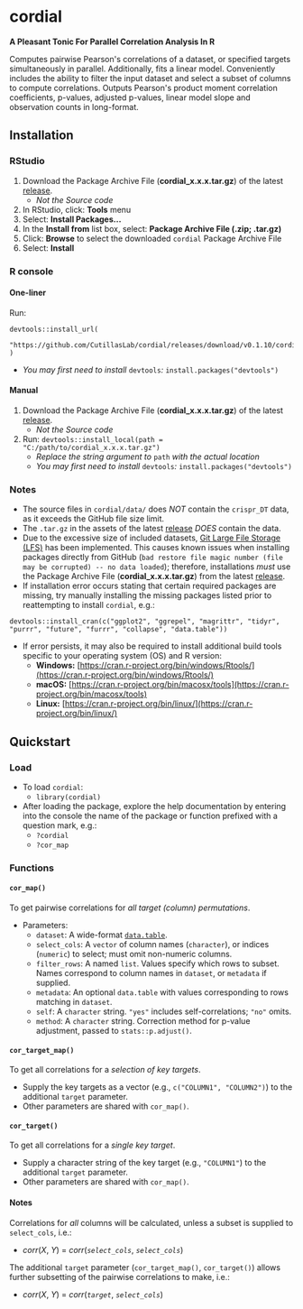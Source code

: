 # cordial
**A Pleasant Tonic For Parallel Correlation Analysis In R**

Computes pairwise Pearson's correlations of a dataset, or 
specified targets simultaneously in parallel. Additionally, fits a 
linear model. Conveniently includes the ability to filter the input 
dataset and select a subset of columns to compute correlations. 
Outputs Pearson's product moment correlation coefficients, p-values, 
adjusted p-values, linear model slope and observation counts in 
long-format.

## Installation
### RStudio
1. Download the Package Archive File (**cordial_x.x.x.tar.gz**) of the latest [release](https://github.com/CutillasLab/cordial/releases/latest).
   - *Not the Source code*
3. In RStudio, click: **Tools** menu
4. Select: **Install Packages...**
5. In the **Install from** list box, select: **Package Archive File (.zip; .tar.gz)**
6. Click: **Browse** to select the downloaded `cordial` Package Archive File
7. Select: **Install**

### R console
#### One-liner
Run:
```
devtools::install_url(
 "https://github.com/CutillasLab/cordial/releases/download/v0.1.10/cordial_0.1.10.tar.gz"
)
```
   - *You may first need to install* `devtools`*:* `install.packages("devtools")`

#### Manual
1. Download the Package Archive File (**cordial_x.x.x.tar.gz**) of the latest [release](https://github.com/CutillasLab/cordial/releases/latest).
   - *Not the Source code*
2. Run: `devtools::install_local(path = "C:/path/to/cordial_x.x.x.tar.gz")`
   - *Replace the string argument to* `path` *with the actual location*
   - *You may first need to install* `devtools`*:* `install.packages("devtools")`

### Notes
  - The source files in `cordial/data/` does *NOT* contain the `crispr_DT` data, as it exceeds the GitHub file size limit.
  - The `.tar.gz` in the assets of the latest [release](https://github.com/CutillasLab/cordial/releases/latest) *DOES* contain the data.
  - Due to the excessive size of included datasets, [Git Large File Storage (LFS)](https://git-lfs.com/) has been implemented. This causes known issues when installing packages directly from GitHub (`bad restore file magic number (file may be corrupted) -- no data loaded`); therefore, installations *must* use the Package Archive File (**cordial_x.x.x.tar.gz**) from the latest [release](https://github.com/CutillasLab/cordial/releases/latest).
  - If installation error occurs stating that certain required packages are missing, try manually installing the missing packages listed prior to reattempting to install `cordial`, e.g.:
```
devtools::install_cran(c("ggplot2", "ggrepel", "magrittr", "tidyr", "purrr", "future", "furrr", "collapse", "data.table"))
```
  - If error persists, it may also be required to install additional build tools specific to your operating system (OS) and R version:
    - **Windows:** [https://cran.r-project.org/bin/windows/Rtools/](https://cran.r-project.org/bin/windows/Rtools/)
    - **macOS:** [https://cran.r-project.org/bin/macosx/tools](https://cran.r-project.org/bin/macosx/tools)
    - **Linux:** [https://cran.r-project.org/bin/linux/](https://cran.r-project.org/bin/linux/)

## Quickstart
### Load
  - To load `cordial`:
    - `library(cordial)`
  - After loading the package, explore the help documentation by entering into the console the name of the package or function prefixed with a question mark, e.g.:
    - `?cordial`
    - `?cor_map`

### Functions
#### `cor_map()`
To get pairwise correlations for *all target (column) permutations*.

  - Parameters:
    - `dataset`: A wide-format [`data.table`](https://rdatatable.gitlab.io/data.table/).
    - `select_cols`: A `vector` of column names (`character`), or indices (`numeric`) to select; must omit non-numeric columns.
    - `filter_rows`: A named `list`. Values specify which rows to subset. Names correspond to column names in `dataset`, or `metadata` if supplied.
    - `metadata`: An optional `data.table` with values corresponding to rows matching in `dataset`.
    - `self`: A `character` string. `"yes"` includes self-correlations; `"no"` omits.
    - `method`: A `character` string. Correction method for p-value adjustment, passed to `stats::p.adjust()`.

#### `cor_target_map()`
To get all correlations for a *selection of key targets*.

  - Supply the key targets as a vector (e.g., `c("COLUMN1", "COLUMN2")`) to the additional `target` parameter.
  - Other parameters are shared with `cor_map()`.

#### `cor_target()`
To get all correlations for a *single key target*.

  - Supply a character string of the key target (e.g., `"COLUMN1"`) to the additional `target` parameter.
  - Other parameters are shared with `cor_map()`.
  
#### Notes
Correlations for *all* columns will be calculated, unless a subset is supplied to `select_cols`, i.e.:

  - *corr*(*X*, *Y*) = *corr*(*`select_cols`*, *`select_cols`*)
  
The additional `target` parameter (`cor_target_map()`, `cor_target()`) allows further subsetting of the pairwise correlations to make, i.e.:

  - *corr*(*X*, *Y*) = *corr*(*`target`*, *`select_cols`*)
